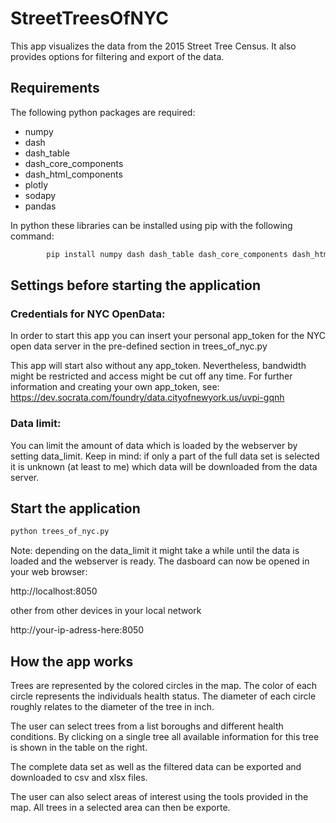 # StreetTreesOfNYC

This app visualizes the data from the 2015 Street Tree Census.
It also provides options for filtering and export of the data.

## Requirements

The following python packages are required:
 - numpy 
 - dash 
 - dash_table
 - dash_core_components 
 - dash_html_components
 - plotly 
 - sodapy 
 - pandas
 
In python these libraries can be installed using pip with the following command:
 
```python
        pip install numpy dash dash_table dash_core_components dash_html_components plotly sodapy pandas
```


## Settings before starting the application

### Credentials for NYC OpenData:

In order to start this app you can insert your personal app_token for the NYC open
data server in the pre-defined section in trees_of_nyc.py

This app will start also without any app_token. Nevertheless, bandwidth might be
restricted and access might be cut off any time. For further information and
creating your own app_token, see:
https://dev.socrata.com/foundry/data.cityofnewyork.us/uvpi-gqnh

### Data limit:

You can limit the amount of data which is loaded by the webserver by setting
data_limit. Keep in mind: if only a part of the full data set is selected it
is unknown (at least to me) which data will be downloaded from the data
server.


## Start the application 

```python
python trees_of_nyc.py
```

Note: depending on the data_limit it might take a while until the data is loaded 
and the webserver is ready. The dasboard can now be opened in your web browser:

http://localhost:8050

other from other devices in your local network

http://your-ip-adress-here:8050


## How the app works

Trees are represented by the colored circles in the map. The color of each
circle represents the individuals health status. The diameter of each circle
roughly relates to the diameter of the tree in inch. 

The user can select trees from a list boroughs and different health conditions. 
By clicking on a single tree all available information for this tree is shown
in the table on the right.

The complete data set as well as the filtered data can be exported and 
downloaded to csv and xlsx files.

The user can also select areas of interest using the tools provided in the map.
All trees in a selected area can then be exporte.


